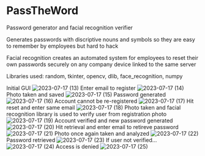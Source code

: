 # PassTheWord
Password generator and facial recognition verifier

Generates passwords with discriptive nouns and symbols so they are easy to remember by employees but hard to hack

Facial recognition creates an automated system for employees to reset their own passwords securely on any company device linked to the same server

Libraries used: random, tkinter, opencv, dlib, face_recognition, numpy

Initial GUI
![2023-07-17 (13)](https://github.com/Tyson-Shannon/PassTheWord/assets/129625009/ebc5b319-697c-4308-b354-e0df90221059)
Enter email to register
![2023-07-17 (14)](https://github.com/Tyson-Shannon/PassTheWord/assets/129625009/1e6a4110-6a75-4063-89a5-e6c19ce48cf6)
Photo taken and saved
![2023-07-17 (15)](https://github.com/Tyson-Shannon/PassTheWord/assets/129625009/36e563f8-db9b-4c49-a770-098daf310f04)
Password generated
![2023-07-17 (16)](https://github.com/Tyson-Shannon/PassTheWord/assets/129625009/e014424c-7fc3-4caa-8930-afed44cb4d3a)
Account cannot be re-registered
![2023-07-17 (17)](https://github.com/Tyson-Shannon/PassTheWord/assets/129625009/8465cc70-607a-4fea-bc9b-4615d9541844)
Hit reset and enter same email
![2023-07-17 (18)](https://github.com/Tyson-Shannon/PassTheWord/assets/129625009/c680d425-0e82-4913-b46c-8f0da04272be)
Photo taken and facial recognition library is used to verify user from registration photo
![2023-07-17 (19)](https://github.com/Tyson-Shannon/PassTheWord/assets/129625009/e9d8067b-7833-431d-b9ef-ae9251a44b94)
Account verified and new password generated
![2023-07-17 (20)](https://github.com/Tyson-Shannon/PassTheWord/assets/129625009/71731cec-aefd-40a7-a6bf-5c791f1d09c3)
Hit retrieval and enter email to retireve password
![2023-07-17 (21)](https://github.com/Tyson-Shannon/PassTheWord/assets/129625009/4691354c-882d-415a-a7fe-6f7c6f4b82d0)
Photo once again taken and analyzed
![2023-07-17 (22)](https://github.com/Tyson-Shannon/PassTheWord/assets/129625009/3849daea-c740-4bd8-8918-9d5170acc39e)
Password retrieved
![2023-07-17 (23)](https://github.com/Tyson-Shannon/PassTheWord/assets/129625009/bb9861a7-5c53-4728-962a-b37ba0a9c01a)
If user not verified...
![2023-07-17 (24)](https://github.com/Tyson-Shannon/PassTheWord/assets/129625009/5a546af1-bf66-494a-9aad-665d7937685e)
Access is denied
![2023-07-17 (25)](https://github.com/Tyson-Shannon/PassTheWord/assets/129625009/8de17997-ebe5-49de-bf3b-79b4996fbfa9)




